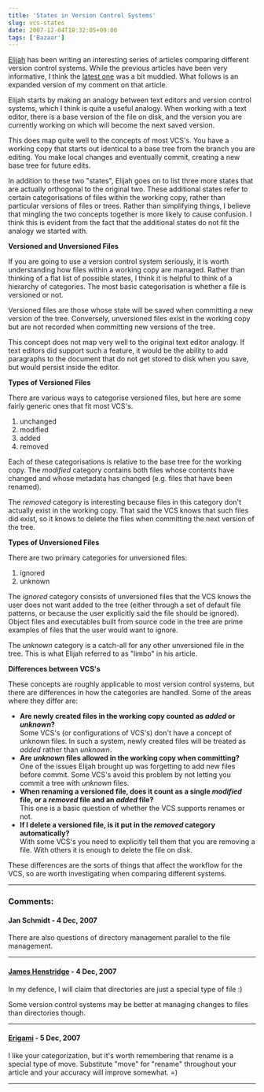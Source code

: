 ```yaml
---
title: 'States in Version Control Systems'
slug: vcs-states
date: 2007-12-04T18:32:05+09:00
tags: ['Bazaar']
---
```


[Elijah](http://blogs.gnome.org/newren/) has been writing an interesting
series of articles comparing different version control systems. While
the previous articles have been very informative, I think the [latest
one](http://blogs.gnome.org/newren/2007/12/01/the-concepts-a-user-must-learn-to-understand-existing-vcses/)
was a bit muddled. What follows is an expanded version of my comment on
that article.

Elijah starts by making an analogy between text editors and version
control systems, which I think is quite a useful analogy. When working
with a text editor, there is a base version of the file on disk, and the
version you are currently working on which will become the next saved
version.

This does map quite well to the concepts of most VCS\'s. You have a
working copy that starts out identical to a base tree from the branch
you are editing. You make local changes and eventually commit, creating
a new base tree for future edits.

In addition to these two \"states\", Elijah goes on to list three more
states that are actually orthogonal to the original two. These
additional states refer to certain categorisations of files within the
working copy, rather than particular versions of files or trees. Rather
than simplifying things, I believe that mingling the two concepts
together is more likely to cause confusion. I think this is evident from
the fact that the additional states do not fit the analogy we started
with.

**Versioned and Unversioned Files**

If you are going to use a version control system seriously, it is worth
understanding how files within a working copy are managed. Rather than
thinking of a flat list of possible states, I think it is helpful to
think of a hierarchy of categories. The most basic categorisation is
whether a file is versioned or not.

Versioned files are those whose state will be saved when committing a
new version of the tree. Conversely, unversioned files exist in the
working copy but are not recorded when committing new versions of the
tree.

This concept does not map very well to the original text editor analogy.
If text editors did support such a feature, it would be the ability to
add paragraphs to the document that do not get stored to disk when you
save, but would persist inside the editor.

**Types of Versioned Files**

There are various ways to categorise versioned files, but here are some
fairly generic ones that fit most VCS\'s.

1.  unchanged
2.  modified
3.  added
4.  removed

Each of these categorisations is relative to the base tree for the
working copy. The *modified* category contains both files whose contents
have changed and whose metadata has changed (e.g. files that have been
renamed).

The *removed* category is interesting because files in this category
don\'t actually exist in the working copy. That said the VCS knows that
such files did exist, so it knows to delete the files when committing
the next version of the tree.

**Types of Unversioned Files**

There are two primary categories for unversioned files:

1.  ignored
2.  unknown

The *ignored* category consists of unversioned files that the VCS knows
the user does not want added to the tree (either through a set of
default file patterns, or because the user explicitly said the file
should be ignored). Object files and executables built from source code
in the tree are prime examples of files that the user would want to
ignore.

The *unknown* category is a catch-all for any other unversioned file in
the tree. This is what Elijah referred to as \"limbo\" in his article.

**Differences between VCS\'s**

These concepts are roughly applicable to most version control systems,
but there are differences in how the categories are handled. Some of the
areas where they differ are:

-   **Are newly created files in the working copy counted as *added* or
    *unknown*?**\
    Some VCS\'s (or configurations of VCS\'s) don\'t have a concept of
    unknown files. In such a system, newly created files will be treated
    as *added* rather than *unknown*.
-   **Are *unknown* files allowed in the working copy when
    committing?**\
    One of the issues Elijah brought up was forgetting to add new files
    before commit. Some VCS\'s avoid this problem by not letting you
    commit a tree with *unknown* files.
-   **When renaming a versioned file, does it count as a single
    *modified* file, or a *removed* file and an *added* file?**\
    This one is a basic question of whether the VCS supports renames or
    not.
-   **If I delete a versioned file, is it put in the *removed* category
    automatically?**\
    With some VCS\'s you need to explicitly tell them that you are
    removing a file. With others it is enough to delete the file on
    disk.

These differences are the sorts of things that affect the workflow for
the VCS, so are worth investigating when comparing different systems.

---
### Comments:
#### Jan Schmidt - <time datetime="2007-12-04 19:35:41">4 Dec, 2007</time>

There are also questions of directory management parallel to the file
management.

---
#### [James Henstridge](http://blogs.gnome.org/jamesh/) - <time datetime="2007-12-04 21:31:41">4 Dec, 2007</time>

In my defence, I will claim that directories are just a special type of
file :)

Some version control systems may be better at managing changes to files
than directories though.

---
#### [Erigami](http://piepalace.ca/blog) - <time datetime="2007-12-05 00:26:36">5 Dec, 2007</time>

I like your categorization, but it\'s worth remembering that rename is a
special type of move. Substitute \"move\" for \"rename\" throughout your
article and your accuracy will improve somewhat. =)

---
